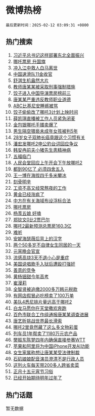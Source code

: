 # 微博热榜

`最后更新时间：2025-02-12 03:09:31 +0800`

## 热门搜索

1. [习近平总书记这样部署东北全面振兴](https://m.weibo.cn/search?containerid=100103type%3D1%26t%3D10%26q%3D%23%E4%B9%A0%E8%BF%91%E5%B9%B3%E6%80%BB%E4%B9%A6%E8%AE%B0%E8%BF%99%E6%A0%B7%E9%83%A8%E7%BD%B2%E4%B8%9C%E5%8C%97%E5%85%A8%E9%9D%A2%E6%8C%AF%E5%85%B4%23&stream_entry_id=51&isnewpage=1&extparam=seat%3D1%26stream_entry_id%3D51%26c_type%3D51%26q%3D%2523%25E4%25B9%25A0%25E8%25BF%2591%25E5%25B9%25B3%25E6%2580%25BB%25E4%25B9%25A6%25E8%25AE%25B0%25E8%25BF%2599%25E6%25A0%25B7%25E9%2583%25A8%25E7%25BD%25B2%25E4%25B8%259C%25E5%258C%2597%25E5%2585%25A8%25E9%259D%25A2%25E6%258C%25AF%25E5%2585%25B4%2523%26cate%3D10103%26dgr%3D0%26pos%3D0%26filter_type%3Drealtimehot%26display_time%3D1739300970%26pre_seqid%3D17393009703580401336099)
1. [哪吒票房 升国旗](https://m.weibo.cn/search?containerid=100103type%3D1%26t%3D10%26q%3D%E5%93%AA%E5%90%92%E7%A5%A8%E6%88%BF+%E5%8D%87%E5%9B%BD%E6%97%97&stream_entry_id=31&isnewpage=1&extparam=seat%3D1%26stream_entry_id%3D31%26pos%3D0%26realpos%3D1%26flag%3D2%26filter_type%3Drealtimehot%26c_type%3D31%26lcate%3D5001%26q%3D%25E5%2593%25AA%25E5%2590%2592%25E7%25A5%25A8%25E6%2588%25BF%2520%25E5%258D%2587%25E5%259B%25BD%25E6%2597%2597%26cate%3D5001%26band_rank%3D1%26dgr%3D0%26display_time%3D1739300970%26pre_seqid%3D17393009703580401336099)
1. [冲入江中救人白马离世](https://m.weibo.cn/search?containerid=100103type%3D1%26t%3D10%26q%3D%23%E5%86%B2%E5%85%A5%E6%B1%9F%E4%B8%AD%E6%95%91%E4%BA%BA%E7%99%BD%E9%A9%AC%E7%A6%BB%E4%B8%96%23&stream_entry_id=31&isnewpage=1&extparam=seat%3D1%26stream_entry_id%3D31%26pos%3D1%26realpos%3D2%26flag%3D0%26filter_type%3Drealtimehot%26c_type%3D31%26lcate%3D5001%26q%3D%2523%25E5%2586%25B2%25E5%2585%25A5%25E6%25B1%259F%25E4%25B8%25AD%25E6%2595%2591%25E4%25BA%25BA%25E7%2599%25BD%25E9%25A9%25AC%25E7%25A6%25BB%25E4%25B8%2596%2523%26cate%3D5001%26band_rank%3D2%26dgr%3D0%26display_time%3D1739300970%26pre_seqid%3D17393009703580401336099)
1. [中国速滑队11金收官](https://m.weibo.cn/search?containerid=100103type%3D1%26t%3D10%26q%3D%23%E4%B8%AD%E5%9B%BD%E9%80%9F%E6%BB%91%E9%98%9F11%E9%87%91%E6%94%B6%E5%AE%98%23&stream_entry_id=31&isnewpage=1&extparam=seat%3D1%26stream_entry_id%3D31%26pos%3D2%26realpos%3D3%26flag%3D0%26filter_type%3Drealtimehot%26c_type%3D31%26lcate%3D5001%26q%3D%2523%25E4%25B8%25AD%25E5%259B%25BD%25E9%2580%259F%25E6%25BB%2591%25E9%2598%259F11%25E9%2587%2591%25E6%2594%25B6%25E5%25AE%2598%2523%26cate%3D5001%26band_rank%3D3%26dgr%3D0%26display_time%3D1739300970%26pre_seqid%3D17393009703580401336099)
1. [舒淇生机盎然大片](https://m.weibo.cn/search?containerid=100103type%3D1%26t%3D10%26q%3D%23%E8%88%92%E6%B7%87%E7%94%9F%E6%9C%BA%E7%9B%8E%E7%84%B6%E5%A4%A7%E7%89%87%23&stream_entry_id=31&isnewpage=1&extparam=seat%3D1%26stream_entry_id%3D31%26pos%3D3%26c_type%3D31%26filter_type%3Drealtimehot%26topic_ad%3D1%26band_rank%3D4%26lcate%3D5001%26q%3D%2523%25E8%2588%2592%25E6%25B7%2587%25E7%2594%259F%25E6%259C%25BA%25E7%259B%258E%25E7%2584%25B6%25E5%25A4%25A7%25E7%2589%2587%2523%26cate%3D5001%26is_ad_pos%3D1%26adid%3D275753%26dgr%3D0%26display_time%3D1739300970%26pre_seqid%3D17393009703580401336099)
1. [教师唐某某被采取刑事强制措施](https://m.weibo.cn/search?containerid=100103type%3D1%26t%3D10%26q%3D%23%E6%95%99%E5%B8%88%E5%94%90%E6%9F%90%E6%9F%90%E8%A2%AB%E9%87%87%E5%8F%96%E5%88%91%E4%BA%8B%E5%BC%BA%E5%88%B6%E6%8E%AA%E6%96%BD%23&stream_entry_id=31&isnewpage=1&extparam=seat%3D1%26stream_entry_id%3D31%26pos%3D4%26realpos%3D4%26flag%3D16%26filter_type%3Drealtimehot%26c_type%3D31%26lcate%3D5001%26q%3D%2523%25E6%2595%2599%25E5%25B8%2588%25E5%2594%2590%25E6%259F%2590%25E6%259F%2590%25E8%25A2%25AB%25E9%2587%2587%25E5%258F%2596%25E5%2588%2591%25E4%25BA%258B%25E5%25BC%25BA%25E5%2588%25B6%25E6%258E%25AA%25E6%2596%25BD%2523%26cate%3D5001%26band_rank%3D4%26dgr%3D0%26display_time%3D1739300970%26pre_seqid%3D17393009703580401336099)
1. [饺子进入中国导演票房榜前三](https://m.weibo.cn/search?containerid=100103type%3D1%26t%3D10%26q%3D%23%E9%A5%BA%E5%AD%90%E8%BF%9B%E5%85%A5%E4%B8%AD%E5%9B%BD%E5%AF%BC%E6%BC%94%E7%A5%A8%E6%88%BF%E6%A6%9C%E5%89%8D%E4%B8%89%23&stream_entry_id=31&isnewpage=1&extparam=seat%3D1%26stream_entry_id%3D31%26pos%3D5%26realpos%3D5%26flag%3D0%26filter_type%3Drealtimehot%26c_type%3D31%26lcate%3D5001%26q%3D%2523%25E9%25A5%25BA%25E5%25AD%2590%25E8%25BF%259B%25E5%2585%25A5%25E4%25B8%25AD%25E5%259B%25BD%25E5%25AF%25BC%25E6%25BC%2594%25E7%25A5%25A8%25E6%2588%25BF%25E6%25A6%259C%25E5%2589%258D%25E4%25B8%2589%2523%26cate%3D5001%26band_rank%3D5%26dgr%3D0%26display_time%3D1739300970%26pre_seqid%3D17393009703580401336099)
1. [唐某某严重违反教师职业道德](https://m.weibo.cn/search?containerid=100103type%3D1%26t%3D10%26q%3D%23%E5%94%90%E6%9F%90%E6%9F%90%E4%B8%A5%E9%87%8D%E8%BF%9D%E5%8F%8D%E6%95%99%E5%B8%88%E8%81%8C%E4%B8%9A%E9%81%93%E5%BE%B7%23&stream_entry_id=31&isnewpage=1&extparam=seat%3D1%26stream_entry_id%3D31%26pos%3D6%26realpos%3D6%26flag%3D0%26filter_type%3Drealtimehot%26c_type%3D31%26lcate%3D5001%26q%3D%2523%25E5%2594%2590%25E6%259F%2590%25E6%259F%2590%25E4%25B8%25A5%25E9%2587%258D%25E8%25BF%259D%25E5%258F%258D%25E6%2595%2599%25E5%25B8%2588%25E8%2581%258C%25E4%25B8%259A%25E9%2581%2593%25E5%25BE%25B7%2523%26cate%3D5001%26band_rank%3D6%26dgr%3D0%26display_time%3D1739300970%26pre_seqid%3D17393009703580401336099)
1. [ABC比基尼安睡裤被骂](https://m.weibo.cn/search?containerid=100103type%3D1%26t%3D10%26q%3D%23ABC%E6%AF%94%E5%9F%BA%E5%B0%BC%E5%AE%89%E7%9D%A1%E8%A3%A4%E8%A2%AB%E9%AA%82%23&stream_entry_id=31&isnewpage=1&extparam=seat%3D1%26stream_entry_id%3D31%26pos%3D7%26realpos%3D7%26flag%3D0%26filter_type%3Drealtimehot%26c_type%3D31%26lcate%3D5001%26q%3D%2523ABC%25E6%25AF%2594%25E5%259F%25BA%25E5%25B0%25BC%25E5%25AE%2589%25E7%259D%25A1%25E8%25A3%25A4%25E8%25A2%25AB%25E9%25AA%2582%2523%26cate%3D5001%26band_rank%3D7%26dgr%3D0%26display_time%3D1739300970%26pre_seqid%3D17393009703580401336099)
1. [饺子偷偷改了哪吒3计划上映时间](https://m.weibo.cn/search?containerid=100103type%3D1%26t%3D10%26q%3D%23%E9%A5%BA%E5%AD%90%E5%81%B7%E5%81%B7%E6%94%B9%E4%BA%86%E5%93%AA%E5%90%923%E8%AE%A1%E5%88%92%E4%B8%8A%E6%98%A0%E6%97%B6%E9%97%B4%23&stream_entry_id=31&isnewpage=1&extparam=seat%3D1%26stream_entry_id%3D31%26pos%3D8%26realpos%3D8%26flag%3D0%26filter_type%3Drealtimehot%26c_type%3D31%26lcate%3D5001%26q%3D%2523%25E9%25A5%25BA%25E5%25AD%2590%25E5%2581%25B7%25E5%2581%25B7%25E6%2594%25B9%25E4%25BA%2586%25E5%2593%25AA%25E5%2590%25923%25E8%25AE%25A1%25E5%2588%2592%25E4%25B8%258A%25E6%2598%25A0%25E6%2597%25B6%25E9%2597%25B4%2523%26cate%3D5001%26band_rank%3D8%26dgr%3D0%26display_time%3D1739300970%26pre_seqid%3D17393009703580401336099)
1. [薛凯琪直播被工作人员紧急闭麦](https://m.weibo.cn/search?containerid=100103type%3D1%26t%3D10%26q%3D%23%E8%96%9B%E5%87%AF%E7%90%AA%E7%9B%B4%E6%92%AD%E8%A2%AB%E5%B7%A5%E4%BD%9C%E4%BA%BA%E5%91%98%E7%B4%A7%E6%80%A5%E9%97%AD%E9%BA%A6%23&stream_entry_id=31&isnewpage=1&extparam=seat%3D1%26stream_entry_id%3D31%26pos%3D9%26realpos%3D9%26flag%3D2%26filter_type%3Drealtimehot%26c_type%3D31%26lcate%3D5001%26q%3D%2523%25E8%2596%259B%25E5%2587%25AF%25E7%2590%25AA%25E7%259B%25B4%25E6%2592%25AD%25E8%25A2%25AB%25E5%25B7%25A5%25E4%25BD%259C%25E4%25BA%25BA%25E5%2591%2598%25E7%25B4%25A7%25E6%2580%25A5%25E9%2597%25AD%25E9%25BA%25A6%2523%26cate%3D5001%26band_rank%3D9%26dgr%3D0%26display_time%3D1739300970%26pre_seqid%3D17393009703580401336099)
1. [金包银哪吒手镯卖爆了](https://m.weibo.cn/search?containerid=100103type%3D1%26t%3D10%26q%3D%23%E9%87%91%E5%8C%85%E9%93%B6%E5%93%AA%E5%90%92%E6%89%8B%E9%95%AF%E5%8D%96%E7%88%86%E4%BA%86%23&stream_entry_id=31&isnewpage=1&extparam=seat%3D1%26stream_entry_id%3D31%26pos%3D10%26realpos%3D10%26flag%3D0%26filter_type%3Drealtimehot%26c_type%3D31%26lcate%3D5001%26q%3D%2523%25E9%2587%2591%25E5%258C%2585%25E9%2593%25B6%25E5%2593%25AA%25E5%2590%2592%25E6%2589%258B%25E9%2595%25AF%25E5%258D%2596%25E7%2588%2586%25E4%25BA%2586%2523%26cate%3D5001%26band_rank%3D10%26dgr%3D0%26display_time%3D1739300970%26pre_seqid%3D17393009703580401336099)
1. [男生隔空猥亵未成年女孩被判5年](https://m.weibo.cn/search?containerid=100103type%3D1%26t%3D10%26q%3D%23%E7%94%B7%E7%94%9F%E9%9A%94%E7%A9%BA%E7%8C%A5%E4%BA%B5%E6%9C%AA%E6%88%90%E5%B9%B4%E5%A5%B3%E5%AD%A9%E8%A2%AB%E5%88%A45%E5%B9%B4%23&stream_entry_id=31&isnewpage=1&extparam=seat%3D1%26stream_entry_id%3D31%26pos%3D11%26realpos%3D11%26flag%3D2%26filter_type%3Drealtimehot%26c_type%3D31%26lcate%3D5001%26q%3D%2523%25E7%2594%25B7%25E7%2594%259F%25E9%259A%2594%25E7%25A9%25BA%25E7%258C%25A5%25E4%25BA%25B5%25E6%259C%25AA%25E6%2588%2590%25E5%25B9%25B4%25E5%25A5%25B3%25E5%25AD%25A9%25E8%25A2%25AB%25E5%2588%25A45%25E5%25B9%25B4%2523%26cate%3D5001%26band_rank%3D11%26dgr%3D0%26display_time%3D1739300970%26pre_seqid%3D17393009703580401336099)
1. [28岁女子双肺长癌竟跟这个习惯有关](https://m.weibo.cn/search?containerid=100103type%3D1%26t%3D10%26q%3D%2328%E5%B2%81%E5%A5%B3%E5%AD%90%E5%8F%8C%E8%82%BA%E9%95%BF%E7%99%8C%E7%AB%9F%E8%B7%9F%E8%BF%99%E4%B8%AA%E4%B9%A0%E6%83%AF%E6%9C%89%E5%85%B3%23&stream_entry_id=31&isnewpage=1&extparam=seat%3D1%26stream_entry_id%3D31%26pos%3D12%26realpos%3D12%26flag%3D2%26filter_type%3Drealtimehot%26c_type%3D31%26lcate%3D5001%26q%3D%252328%25E5%25B2%2581%25E5%25A5%25B3%25E5%25AD%2590%25E5%258F%258C%25E8%2582%25BA%25E9%2595%25BF%25E7%2599%258C%25E7%25AB%259F%25E8%25B7%259F%25E8%25BF%2599%25E4%25B8%25AA%25E4%25B9%25A0%25E6%2583%25AF%25E6%259C%2589%25E5%2585%25B3%2523%26cate%3D5001%26band_rank%3D12%26dgr%3D0%26display_time%3D1739300970%26pre_seqid%3D17393009703580401336099)
1. [潘宏发哪吒2申公豹台词回应争议](https://m.weibo.cn/search?containerid=100103type%3D1%26t%3D10%26q%3D%23%E6%BD%98%E5%AE%8F%E5%8F%91%E5%93%AA%E5%90%922%E7%94%B3%E5%85%AC%E8%B1%B9%E5%8F%B0%E8%AF%8D%E5%9B%9E%E5%BA%94%E4%BA%89%E8%AE%AE%23&stream_entry_id=31&isnewpage=1&extparam=seat%3D1%26stream_entry_id%3D31%26pos%3D13%26realpos%3D13%26flag%3D2%26filter_type%3Drealtimehot%26c_type%3D31%26lcate%3D5001%26q%3D%2523%25E6%25BD%2598%25E5%25AE%258F%25E5%258F%2591%25E5%2593%25AA%25E5%2590%25922%25E7%2594%25B3%25E5%2585%25AC%25E8%25B1%25B9%25E5%258F%25B0%25E8%25AF%258D%25E5%259B%259E%25E5%25BA%2594%25E4%25BA%2589%25E8%25AE%25AE%2523%26cate%3D5001%26band_rank%3D13%26dgr%3D0%26display_time%3D1739300970%26pre_seqid%3D17393009703580401336099)
1. [韩安冉前夫小猪先生患精神病](https://m.weibo.cn/search?containerid=100103type%3D1%26t%3D10%26q%3D%23%E9%9F%A9%E5%AE%89%E5%86%89%E5%89%8D%E5%A4%AB%E5%B0%8F%E7%8C%AA%E5%85%88%E7%94%9F%E6%82%A3%E7%B2%BE%E7%A5%9E%E7%97%85%23&stream_entry_id=31&isnewpage=1&extparam=seat%3D1%26stream_entry_id%3D31%26pos%3D14%26realpos%3D14%26flag%3D2%26filter_type%3Drealtimehot%26c_type%3D31%26lcate%3D5001%26q%3D%2523%25E9%259F%25A9%25E5%25AE%2589%25E5%2586%2589%25E5%2589%258D%25E5%25A4%25AB%25E5%25B0%258F%25E7%258C%25AA%25E5%2585%2588%25E7%2594%259F%25E6%2582%25A3%25E7%25B2%25BE%25E7%25A5%259E%25E7%2597%2585%2523%26cate%3D5001%26band_rank%3D14%26dgr%3D0%26display_time%3D1739300970%26pre_seqid%3D17393009703580401336099)
1. [五福临门](https://m.weibo.cn/search?containerid=100103type%3D1%26t%3D10%26q%3D%E4%BA%94%E7%A6%8F%E4%B8%B4%E9%97%A8&stream_entry_id=31&isnewpage=1&extparam=seat%3D1%26stream_entry_id%3D31%26pos%3D15%26realpos%3D15%26flag%3D0%26filter_type%3Drealtimehot%26c_type%3D31%26lcate%3D5001%26q%3D%25E4%25BA%2594%25E7%25A6%258F%25E4%25B8%25B4%25E9%2597%25A8%26cate%3D5001%26band_rank%3D15%26dgr%3D0%26display_time%3D1739300970%26pre_seqid%3D17393009703580401336099)
1. [人民会堂回应上午开会下午放哪吒2](https://m.weibo.cn/search?containerid=100103type%3D1%26t%3D10%26q%3D%23%E4%BA%BA%E6%B0%91%E4%BC%9A%E5%A0%82%E5%9B%9E%E5%BA%94%E4%B8%8A%E5%8D%88%E5%BC%80%E4%BC%9A%E4%B8%8B%E5%8D%88%E6%94%BE%E5%93%AA%E5%90%922%23&stream_entry_id=31&isnewpage=1&extparam=seat%3D1%26stream_entry_id%3D31%26pos%3D16%26realpos%3D16%26flag%3D0%26filter_type%3Drealtimehot%26c_type%3D31%26lcate%3D5001%26q%3D%2523%25E4%25BA%25BA%25E6%25B0%2591%25E4%25BC%259A%25E5%25A0%2582%25E5%259B%259E%25E5%25BA%2594%25E4%25B8%258A%25E5%258D%2588%25E5%25BC%2580%25E4%25BC%259A%25E4%25B8%258B%25E5%258D%2588%25E6%2594%25BE%25E5%2593%25AA%25E5%2590%25922%2523%26cate%3D5001%26band_rank%3D16%26dgr%3D0%26display_time%3D1739300970%26pre_seqid%3D17393009703580401336099)
1. [都到90亿了 必须四舍五入](https://m.weibo.cn/search?containerid=100103type%3D1%26t%3D10%26q%3D%E9%83%BD%E5%88%B090%E4%BA%BF%E4%BA%86+%E5%BF%85%E9%A1%BB%E5%9B%9B%E8%88%8D%E4%BA%94%E5%85%A5&stream_entry_id=31&isnewpage=1&extparam=seat%3D1%26stream_entry_id%3D31%26pos%3D17%26realpos%3D17%26flag%3D0%26filter_type%3Drealtimehot%26c_type%3D31%26lcate%3D5001%26q%3D%25E9%2583%25BD%25E5%2588%25B090%25E4%25BA%25BF%25E4%25BA%2586%2520%25E5%25BF%2585%25E9%25A1%25BB%25E5%259B%259B%25E8%2588%258D%25E4%25BA%2594%25E5%2585%25A5%26cate%3D5001%26band_rank%3D17%26dgr%3D0%26display_time%3D1739300970%26pre_seqid%3D17393009703580401336099)
1. [王一博在海拔四千多米攀冰](https://m.weibo.cn/search?containerid=100103type%3D1%26t%3D10%26q%3D%23%E7%8E%8B%E4%B8%80%E5%8D%9A%E5%9C%A8%E6%B5%B7%E6%8B%94%E5%9B%9B%E5%8D%83%E5%A4%9A%E7%B1%B3%E6%94%80%E5%86%B0%23&stream_entry_id=31&isnewpage=1&extparam=seat%3D1%26stream_entry_id%3D31%26pos%3D18%26realpos%3D18%26flag%3D0%26filter_type%3Drealtimehot%26c_type%3D31%26lcate%3D5001%26q%3D%2523%25E7%258E%258B%25E4%25B8%2580%25E5%258D%259A%25E5%259C%25A8%25E6%25B5%25B7%25E6%258B%2594%25E5%259B%259B%25E5%258D%2583%25E5%25A4%259A%25E7%25B1%25B3%25E6%2594%2580%25E5%2586%25B0%2523%26cate%3D5001%26band_rank%3D18%26dgr%3D0%26display_time%3D1739300970%26pre_seqid%3D17393009703580401336099)
1. [刻骨明辛](https://m.weibo.cn/search?containerid=100103type%3D1%26t%3D10%26q%3D%E5%88%BB%E9%AA%A8%E6%98%8E%E8%BE%9B&stream_entry_id=31&isnewpage=1&extparam=seat%3D1%26stream_entry_id%3D31%26pos%3D19%26realpos%3D19%26flag%3D0%26filter_type%3Drealtimehot%26c_type%3D31%26lcate%3D5001%26q%3D%25E5%2588%25BB%25E9%25AA%25A8%25E6%2598%258E%25E8%25BE%259B%26cate%3D5001%26band_rank%3D19%26dgr%3D0%26display_time%3D1739300970%26pre_seqid%3D17393009703580401336099)
1. [工资不高又经常熬夜的工作](https://m.weibo.cn/search?containerid=100103type%3D1%26t%3D10%26q%3D%23%E5%B7%A5%E8%B5%84%E4%B8%8D%E9%AB%98%E5%8F%88%E7%BB%8F%E5%B8%B8%E7%86%AC%E5%A4%9C%E7%9A%84%E5%B7%A5%E4%BD%9C%23&stream_entry_id=31&isnewpage=1&extparam=seat%3D1%26stream_entry_id%3D31%26pos%3D20%26realpos%3D20%26flag%3D0%26filter_type%3Drealtimehot%26c_type%3D31%26lcate%3D5001%26q%3D%2523%25E5%25B7%25A5%25E8%25B5%2584%25E4%25B8%258D%25E9%25AB%2598%25E5%258F%2588%25E7%25BB%258F%25E5%25B8%25B8%25E7%2586%25AC%25E5%25A4%259C%25E7%259A%2584%25E5%25B7%25A5%25E4%25BD%259C%2523%26cate%3D5001%26band_rank%3D20%26dgr%3D0%26display_time%3D1739300970%26pre_seqid%3D17393009703580401336099)
1. [黄金已经涨疯了](https://m.weibo.cn/search?containerid=100103type%3D1%26t%3D10%26q%3D%23%E9%BB%84%E9%87%91%E5%B7%B2%E7%BB%8F%E6%B6%A8%E7%96%AF%E4%BA%86%23&stream_entry_id=31&isnewpage=1&extparam=seat%3D1%26stream_entry_id%3D31%26pos%3D21%26realpos%3D21%26flag%3D0%26filter_type%3Drealtimehot%26c_type%3D31%26lcate%3D5001%26q%3D%2523%25E9%25BB%2584%25E9%2587%2591%25E5%25B7%25B2%25E7%25BB%258F%25E6%25B6%25A8%25E7%2596%25AF%25E4%25BA%2586%2523%26cate%3D5001%26band_rank%3D21%26dgr%3D0%26display_time%3D1739300970%26pre_seqid%3D17393009703580401336099)
1. [中方在有关海域布设浮标合法](https://m.weibo.cn/search?containerid=100103type%3D1%26t%3D10%26q%3D%23%E4%B8%AD%E6%96%B9%E5%9C%A8%E6%9C%89%E5%85%B3%E6%B5%B7%E5%9F%9F%E5%B8%83%E8%AE%BE%E6%B5%AE%E6%A0%87%E5%90%88%E6%B3%95%23&stream_entry_id=31&isnewpage=1&extparam=seat%3D1%26stream_entry_id%3D31%26pos%3D22%26realpos%3D22%26flag%3D1%26filter_type%3Drealtimehot%26c_type%3D31%26lcate%3D5001%26q%3D%2523%25E4%25B8%25AD%25E6%2596%25B9%25E5%259C%25A8%25E6%259C%2589%25E5%2585%25B3%25E6%25B5%25B7%25E5%259F%259F%25E5%25B8%2583%25E8%25AE%25BE%25E6%25B5%25AE%25E6%25A0%2587%25E5%2590%2588%25E6%25B3%2595%2523%26cate%3D5001%26band_rank%3D22%26dgr%3D0%26display_time%3D1739300970%26pre_seqid%3D17393009703580401336099)
1. [哪吒票房](https://m.weibo.cn/search?containerid=100103type%3D1%26t%3D10%26q%3D%E5%93%AA%E5%90%92%E7%A5%A8%E6%88%BF&stream_entry_id=31&isnewpage=1&extparam=seat%3D1%26stream_entry_id%3D31%26pos%3D23%26realpos%3D23%26flag%3D0%26filter_type%3Drealtimehot%26c_type%3D31%26lcate%3D5001%26q%3D%25E5%2593%25AA%25E5%2590%2592%25E7%25A5%25A8%25E6%2588%25BF%26cate%3D5001%26band_rank%3D23%26dgr%3D0%26display_time%3D1739300970%26pre_seqid%3D17393009703580401336099)
1. [杨羡五娘 好嗑](https://m.weibo.cn/search?containerid=100103type%3D1%26t%3D10%26q%3D%E6%9D%A8%E7%BE%A1%E4%BA%94%E5%A8%98+%E5%A5%BD%E5%97%91&stream_entry_id=31&isnewpage=1&extparam=seat%3D1%26stream_entry_id%3D31%26pos%3D24%26realpos%3D24%26flag%3D1%26filter_type%3Drealtimehot%26c_type%3D31%26lcate%3D5001%26q%3D%25E6%259D%25A8%25E7%25BE%25A1%25E4%25BA%2594%25E5%25A8%2598%2520%25E5%25A5%25BD%25E5%2597%2591%26cate%3D5001%26band_rank%3D24%26dgr%3D0%26display_time%3D1739300970%26pre_seqid%3D17393009703580401336099)
1. [郑钦文0比2贾巴尔](https://m.weibo.cn/search?containerid=100103type%3D1%26t%3D10%26q%3D%23%E9%83%91%E9%92%A6%E6%96%870%E6%AF%942%E8%B4%BE%E5%B7%B4%E5%B0%94%23&stream_entry_id=31&isnewpage=1&extparam=seat%3D1%26stream_entry_id%3D31%26pos%3D25%26realpos%3D25%26flag%3D0%26filter_type%3Drealtimehot%26c_type%3D31%26lcate%3D5001%26q%3D%2523%25E9%2583%2591%25E9%2592%25A6%25E6%2596%25870%25E6%25AF%25942%25E8%25B4%25BE%25E5%25B7%25B4%25E5%25B0%2594%2523%26cate%3D5001%26band_rank%3D25%26dgr%3D0%26display_time%3D1739300970%26pre_seqid%3D17393009703580401336099)
1. [哪吒2最新预测总票房160.3亿](https://m.weibo.cn/search?containerid=100103type%3D1%26t%3D10%26q%3D%23%E5%93%AA%E5%90%922%E6%9C%80%E6%96%B0%E9%A2%84%E6%B5%8B%E6%80%BB%E7%A5%A8%E6%88%BF160.3%E4%BA%BF%23&stream_entry_id=31&isnewpage=1&extparam=seat%3D1%26stream_entry_id%3D31%26pos%3D26%26realpos%3D26%26flag%3D0%26filter_type%3Drealtimehot%26c_type%3D31%26lcate%3D5001%26q%3D%2523%25E5%2593%25AA%25E5%2590%25922%25E6%259C%2580%25E6%2596%25B0%25E9%25A2%2584%25E6%25B5%258B%25E6%2580%25BB%25E7%25A5%25A8%25E6%2588%25BF160.3%25E4%25BA%25BF%2523%26cate%3D5001%26band_rank%3D26%26dgr%3D0%26display_time%3D1739300970%26pre_seqid%3D17393009703580401336099)
1. [难听](https://m.weibo.cn/search?containerid=100103type%3D1%26t%3D10%26q%3D%E9%9A%BE%E5%90%AC&stream_entry_id=31&isnewpage=1&extparam=seat%3D1%26stream_entry_id%3D31%26pos%3D27%26realpos%3D27%26flag%3D0%26filter_type%3Drealtimehot%26c_type%3D31%26lcate%3D5001%26q%3D%25E9%259A%25BE%25E5%2590%25AC%26cate%3D5001%26band_rank%3D27%26dgr%3D0%26display_time%3D1739300970%26pre_seqid%3D17393009703580401336099)
1. [安妮海瑟薇后背上的汉字](https://m.weibo.cn/search?containerid=100103type%3D1%26t%3D10%26q%3D%23%E5%AE%89%E5%A6%AE%E6%B5%B7%E7%91%9F%E8%96%87%E5%90%8E%E8%83%8C%E4%B8%8A%E7%9A%84%E6%B1%89%E5%AD%97%23&stream_entry_id=31&isnewpage=1&extparam=seat%3D1%26stream_entry_id%3D31%26pos%3D28%26realpos%3D28%26flag%3D0%26filter_type%3Drealtimehot%26c_type%3D31%26lcate%3D5001%26q%3D%2523%25E5%25AE%2589%25E5%25A6%25AE%25E6%25B5%25B7%25E7%2591%259F%25E8%2596%2587%25E5%2590%258E%25E8%2583%258C%25E4%25B8%258A%25E7%259A%2584%25E6%25B1%2589%25E5%25AD%2597%2523%26cate%3D5001%26band_rank%3D28%26dgr%3D0%26display_time%3D1739300970%26pre_seqid%3D17393009703580401336099)
1. [两个50多岁不自律女生同居的一天](https://m.weibo.cn/search?containerid=100103type%3D1%26t%3D10%26q%3D%E4%B8%A4%E4%B8%AA50%E5%A4%9A%E5%B2%81%E4%B8%8D%E8%87%AA%E5%BE%8B%E5%A5%B3%E7%94%9F%E5%90%8C%E5%B1%85%E7%9A%84%E4%B8%80%E5%A4%A9&stream_entry_id=31&isnewpage=1&extparam=seat%3D1%26stream_entry_id%3D31%26pos%3D29%26realpos%3D29%26flag%3D0%26filter_type%3Drealtimehot%26c_type%3D31%26lcate%3D5001%26q%3D%25E4%25B8%25A4%25E4%25B8%25AA50%25E5%25A4%259A%25E5%25B2%2581%25E4%25B8%258D%25E8%2587%25AA%25E5%25BE%258B%25E5%25A5%25B3%25E7%2594%259F%25E5%2590%258C%25E5%25B1%2585%25E7%259A%2584%25E4%25B8%2580%25E5%25A4%25A9%26cate%3D5001%26band_rank%3D29%26dgr%3D0%26display_time%3D1739300970%26pre_seqid%3D17393009703580401336099)
1. [元宵晚会官宣](https://m.weibo.cn/search?containerid=100103type%3D1%26t%3D10%26q%3D%23%E5%85%83%E5%AE%B5%E6%99%9A%E4%BC%9A%E5%AE%98%E5%AE%A3%23&stream_entry_id=31&isnewpage=1&extparam=seat%3D1%26stream_entry_id%3D31%26pos%3D30%26realpos%3D30%26flag%3D0%26filter_type%3Drealtimehot%26c_type%3D31%26lcate%3D5001%26q%3D%2523%25E5%2585%2583%25E5%25AE%25B5%25E6%2599%259A%25E4%25BC%259A%25E5%25AE%2598%25E5%25AE%25A3%2523%26cate%3D5001%26band_rank%3D30%26dgr%3D0%26display_time%3D1739300970%26pre_seqid%3D17393009703580401336099)
1. [流感高烧3天不退小心是重症](https://m.weibo.cn/search?containerid=100103type%3D1%26t%3D10%26q%3D%23%E6%B5%81%E6%84%9F%E9%AB%98%E7%83%A73%E5%A4%A9%E4%B8%8D%E9%80%80%E5%B0%8F%E5%BF%83%E6%98%AF%E9%87%8D%E7%97%87%23&stream_entry_id=31&isnewpage=1&extparam=seat%3D1%26stream_entry_id%3D31%26pos%3D31%26realpos%3D31%26flag%3D0%26filter_type%3Drealtimehot%26c_type%3D31%26lcate%3D5001%26q%3D%2523%25E6%25B5%2581%25E6%2584%259F%25E9%25AB%2598%25E7%2583%25A73%25E5%25A4%25A9%25E4%25B8%258D%25E9%2580%2580%25E5%25B0%258F%25E5%25BF%2583%25E6%2598%25AF%25E9%2587%258D%25E7%2597%2587%2523%26cate%3D5001%26band_rank%3D31%26dgr%3D0%26display_time%3D1739300970%26pre_seqid%3D17393009703580401336099)
1. [美国说唱歌手入狱后遭殴打强奸](https://m.weibo.cn/search?containerid=100103type%3D1%26t%3D10%26q%3D%23%E7%BE%8E%E5%9B%BD%E8%AF%B4%E5%94%B1%E6%AD%8C%E6%89%8B%E5%85%A5%E7%8B%B1%E5%90%8E%E9%81%AD%E6%AE%B4%E6%89%93%E5%BC%BA%E5%A5%B8%23&stream_entry_id=31&isnewpage=1&extparam=seat%3D1%26stream_entry_id%3D31%26pos%3D32%26realpos%3D32%26flag%3D0%26filter_type%3Drealtimehot%26c_type%3D31%26lcate%3D5001%26q%3D%2523%25E7%25BE%258E%25E5%259B%25BD%25E8%25AF%25B4%25E5%2594%25B1%25E6%25AD%258C%25E6%2589%258B%25E5%2585%25A5%25E7%258B%25B1%25E5%2590%258E%25E9%2581%25AD%25E6%25AE%25B4%25E6%2589%2593%25E5%25BC%25BA%25E5%25A5%25B8%2523%26cate%3D5001%26band_rank%3D32%26dgr%3D0%26display_time%3D1739300970%26pre_seqid%3D17393009703580401336099)
1. [善意的竞争](https://m.weibo.cn/search?containerid=100103type%3D1%26t%3D10%26q%3D%E5%96%84%E6%84%8F%E7%9A%84%E7%AB%9E%E4%BA%89&stream_entry_id=31&isnewpage=1&extparam=seat%3D1%26stream_entry_id%3D31%26pos%3D33%26realpos%3D33%26flag%3D0%26filter_type%3Drealtimehot%26c_type%3D31%26lcate%3D5001%26q%3D%25E5%2596%2584%25E6%2584%258F%25E7%259A%2584%25E7%25AB%259E%25E4%25BA%2589%26cate%3D5001%26band_rank%3D33%26dgr%3D0%26display_time%3D1739300970%26pre_seqid%3D17393009703580401336099)
1. [黄杨钿甜今年高考](https://m.weibo.cn/search?containerid=100103type%3D1%26t%3D10%26q%3D%E9%BB%84%E6%9D%A8%E9%92%BF%E7%94%9C%E4%BB%8A%E5%B9%B4%E9%AB%98%E8%80%83&stream_entry_id=31&isnewpage=1&extparam=seat%3D1%26stream_entry_id%3D31%26pos%3D34%26realpos%3D34%26flag%3D0%26filter_type%3Drealtimehot%26c_type%3D31%26lcate%3D5001%26q%3D%25E9%25BB%2584%25E6%259D%25A8%25E9%2592%25BF%25E7%2594%259C%25E4%25BB%258A%25E5%25B9%25B4%25E9%25AB%2598%25E8%2580%2583%26cate%3D5001%26band_rank%3D34%26dgr%3D0%26display_time%3D1739300970%26pre_seqid%3D17393009703580401336099)
1. [崔漫莉](https://m.weibo.cn/search?containerid=100103type%3D1%26t%3D10%26q%3D%E5%B4%94%E6%BC%AB%E8%8E%89&stream_entry_id=31&isnewpage=1&extparam=seat%3D1%26stream_entry_id%3D31%26pos%3D35%26realpos%3D35%26flag%3D0%26filter_type%3Drealtimehot%26c_type%3D31%26lcate%3D5001%26q%3D%25E5%25B4%2594%25E6%25BC%25AB%25E8%258E%2589%26cate%3D5001%26band_rank%3D35%26dgr%3D0%26display_time%3D1739300970%26pre_seqid%3D17393009703580401336099)
1. [全智贤被追缴2000多万韩元税款](https://m.weibo.cn/search?containerid=100103type%3D1%26t%3D10%26q%3D%23%E5%85%A8%E6%99%BA%E8%B4%A4%E8%A2%AB%E8%BF%BD%E7%BC%B42000%E5%A4%9A%E4%B8%87%E9%9F%A9%E5%85%83%E7%A8%8E%E6%AC%BE%23&stream_entry_id=31&isnewpage=1&extparam=seat%3D1%26stream_entry_id%3D31%26pos%3D36%26realpos%3D36%26flag%3D0%26filter_type%3Drealtimehot%26c_type%3D31%26lcate%3D5001%26q%3D%2523%25E5%2585%25A8%25E6%2599%25BA%25E8%25B4%25A4%25E8%25A2%25AB%25E8%25BF%25BD%25E7%25BC%25B42000%25E5%25A4%259A%25E4%25B8%2587%25E9%259F%25A9%25E5%2585%2583%25E7%25A8%258E%25E6%25AC%25BE%2523%26cate%3D5001%26band_rank%3D36%26dgr%3D0%26display_time%3D1739300970%26pre_seqid%3D17393009703580401336099)
1. [有网店假冒必吃榜卖了100万单](https://m.weibo.cn/search?containerid=100103type%3D1%26t%3D10%26q%3D%23%E6%9C%89%E7%BD%91%E5%BA%97%E5%81%87%E5%86%92%E5%BF%85%E5%90%83%E6%A6%9C%E5%8D%96%E4%BA%86100%E4%B8%87%E5%8D%95%23&stream_entry_id=31&isnewpage=1&extparam=seat%3D1%26stream_entry_id%3D31%26pos%3D37%26realpos%3D37%26flag%3D0%26filter_type%3Drealtimehot%26c_type%3D31%26lcate%3D5001%26q%3D%2523%25E6%259C%2589%25E7%25BD%2591%25E5%25BA%2597%25E5%2581%2587%25E5%2586%2592%25E5%25BF%2585%25E5%2590%2583%25E6%25A6%259C%25E5%258D%2596%25E4%25BA%2586100%25E4%25B8%2587%25E5%258D%2595%2523%26cate%3D5001%26band_rank%3D37%26dgr%3D0%26display_time%3D1739300970%26pre_seqid%3D17393009703580401336099)
1. [美队4悉尼排片量远高于哪吒2](https://m.weibo.cn/search?containerid=100103type%3D1%26t%3D10%26q%3D%23%E7%BE%8E%E9%98%9F4%E6%82%89%E5%B0%BC%E6%8E%92%E7%89%87%E9%87%8F%E8%BF%9C%E9%AB%98%E4%BA%8E%E5%93%AA%E5%90%922%23&stream_entry_id=31&isnewpage=1&extparam=seat%3D1%26stream_entry_id%3D31%26pos%3D38%26realpos%3D38%26flag%3D0%26filter_type%3Drealtimehot%26c_type%3D31%26lcate%3D5001%26q%3D%2523%25E7%25BE%258E%25E9%2598%259F4%25E6%2582%2589%25E5%25B0%25BC%25E6%258E%2592%25E7%2589%2587%25E9%2587%258F%25E8%25BF%259C%25E9%25AB%2598%25E4%25BA%258E%25E5%2593%25AA%25E5%2590%25922%2523%26cate%3D5001%26band_rank%3D38%26dgr%3D0%26display_time%3D1739300970%26pre_seqid%3D17393009703580401336099)
1. [白龙马愿你在天堂撒欢奔跑](https://m.weibo.cn/search?containerid=100103type%3D1%26t%3D10%26q%3D%23%E7%99%BD%E9%BE%99%E9%A9%AC%E6%84%BF%E4%BD%A0%E5%9C%A8%E5%A4%A9%E5%A0%82%E6%92%92%E6%AC%A2%E5%A5%94%E8%B7%91%23&stream_entry_id=31&isnewpage=1&extparam=seat%3D1%26stream_entry_id%3D31%26pos%3D39%26realpos%3D39%26flag%3D1%26filter_type%3Drealtimehot%26c_type%3D31%26lcate%3D5001%26q%3D%2523%25E7%2599%25BD%25E9%25BE%2599%25E9%25A9%25AC%25E6%2584%25BF%25E4%25BD%25A0%25E5%259C%25A8%25E5%25A4%25A9%25E5%25A0%2582%25E6%2592%2592%25E6%25AC%25A2%25E5%25A5%2594%25E8%25B7%2591%2523%26cate%3D5001%26band_rank%3D39%26dgr%3D0%26display_time%3D1739300970%26pre_seqid%3D17393009703580401336099)
1. [百色市联合工作组通报唐某某调查进展](https://m.weibo.cn/search?containerid=100103type%3D1%26t%3D10%26q%3D%23%E7%99%BE%E8%89%B2%E5%B8%82%E8%81%94%E5%90%88%E5%B7%A5%E4%BD%9C%E7%BB%84%E9%80%9A%E6%8A%A5%E5%94%90%E6%9F%90%E6%9F%90%E8%B0%83%E6%9F%A5%E8%BF%9B%E5%B1%95%23&stream_entry_id=31&isnewpage=1&extparam=seat%3D1%26stream_entry_id%3D31%26pos%3D40%26realpos%3D40%26flag%3D0%26filter_type%3Drealtimehot%26c_type%3D31%26lcate%3D5001%26q%3D%2523%25E7%2599%25BE%25E8%2589%25B2%25E5%25B8%2582%25E8%2581%2594%25E5%2590%2588%25E5%25B7%25A5%25E4%25BD%259C%25E7%25BB%2584%25E9%2580%259A%25E6%258A%25A5%25E5%2594%2590%25E6%259F%2590%25E6%259F%2590%25E8%25B0%2583%25E6%259F%25A5%25E8%25BF%259B%25E5%25B1%2595%2523%26cate%3D5001%26band_rank%3D40%26dgr%3D0%26display_time%3D1739300970%26pre_seqid%3D17393009703580401336099)
1. [唐艺昕挑战世界最长滑索](https://m.weibo.cn/search?containerid=100103type%3D1%26t%3D10%26q%3D%23%E5%94%90%E8%89%BA%E6%98%95%E6%8C%91%E6%88%98%E4%B8%96%E7%95%8C%E6%9C%80%E9%95%BF%E6%BB%91%E7%B4%A2%23&stream_entry_id=31&isnewpage=1&extparam=seat%3D1%26stream_entry_id%3D31%26pos%3D41%26realpos%3D41%26flag%3D1%26filter_type%3Drealtimehot%26c_type%3D31%26lcate%3D5001%26q%3D%2523%25E5%2594%2590%25E8%2589%25BA%25E6%2598%2595%25E6%258C%2591%25E6%2588%2598%25E4%25B8%2596%25E7%2595%258C%25E6%259C%2580%25E9%2595%25BF%25E6%25BB%2591%25E7%25B4%25A2%2523%26cate%3D5001%26band_rank%3D41%26dgr%3D0%26display_time%3D1739300970%26pre_seqid%3D17393009703580401336099)
1. [哪吒2里竟然藏了这么多文物彩蛋](https://m.weibo.cn/search?containerid=100103type%3D1%26t%3D10%26q%3D%23%E5%93%AA%E5%90%922%E9%87%8C%E7%AB%9F%E7%84%B6%E8%97%8F%E4%BA%86%E8%BF%99%E4%B9%88%E5%A4%9A%E6%96%87%E7%89%A9%E5%BD%A9%E8%9B%8B%23&stream_entry_id=31&isnewpage=1&extparam=seat%3D1%26stream_entry_id%3D31%26pos%3D42%26realpos%3D42%26flag%3D0%26filter_type%3Drealtimehot%26c_type%3D31%26lcate%3D5001%26q%3D%2523%25E5%2593%25AA%25E5%2590%25922%25E9%2587%258C%25E7%25AB%259F%25E7%2584%25B6%25E8%2597%258F%25E4%25BA%2586%25E8%25BF%2599%25E4%25B9%2588%25E5%25A4%259A%25E6%2596%2587%25E7%2589%25A9%25E5%25BD%25A9%25E8%259B%258B%2523%26cate%3D5001%26band_rank%3D42%26dgr%3D0%26display_time%3D1739300970%26pre_seqid%3D17393009703580401336099)
1. [列车员1年帮卖了1180万元农产品](https://m.weibo.cn/search?containerid=100103type%3D1%26t%3D10%26q%3D%23%E5%88%97%E8%BD%A6%E5%91%981%E5%B9%B4%E5%B8%AE%E5%8D%96%E4%BA%861180%E4%B8%87%E5%85%83%E5%86%9C%E4%BA%A7%E5%93%81%23&stream_entry_id=31&isnewpage=1&extparam=seat%3D1%26stream_entry_id%3D31%26pos%3D43%26realpos%3D43%26flag%3D0%26filter_type%3Drealtimehot%26c_type%3D31%26lcate%3D5001%26q%3D%2523%25E5%2588%2597%25E8%25BD%25A6%25E5%2591%25981%25E5%25B9%25B4%25E5%25B8%25AE%25E5%258D%2596%25E4%25BA%25861180%25E4%25B8%2587%25E5%2585%2583%25E5%2586%259C%25E4%25BA%25A7%25E5%2593%2581%2523%26cate%3D5001%26band_rank%3D43%26dgr%3D0%26display_time%3D1739300970%26pre_seqid%3D17393009703580401336099)
1. [樊振东陈梦四年内确保直接参赛WTT](https://m.weibo.cn/search?containerid=100103type%3D1%26t%3D10%26q%3D%23%E6%A8%8A%E6%8C%AF%E4%B8%9C%E9%99%88%E6%A2%A6%E5%9B%9B%E5%B9%B4%E5%86%85%E7%A1%AE%E4%BF%9D%E7%9B%B4%E6%8E%A5%E5%8F%82%E8%B5%9BWTT%23&stream_entry_id=31&isnewpage=1&extparam=seat%3D1%26stream_entry_id%3D31%26pos%3D44%26realpos%3D44%26flag%3D0%26filter_type%3Drealtimehot%26c_type%3D31%26lcate%3D5001%26q%3D%2523%25E6%25A8%258A%25E6%258C%25AF%25E4%25B8%259C%25E9%2599%2588%25E6%25A2%25A6%25E5%259B%259B%25E5%25B9%25B4%25E5%2586%2585%25E7%25A1%25AE%25E4%25BF%259D%25E7%259B%25B4%25E6%258E%25A5%25E5%258F%2582%25E8%25B5%259BWTT%2523%26cate%3D5001%26band_rank%3D44%26dgr%3D0%26display_time%3D1739300970%26pre_seqid%3D17393009703580401336099)
1. [苹果和阿里将为中国iPhone开发AI功能](https://m.weibo.cn/search?containerid=100103type%3D1%26t%3D10%26q%3D%23%E8%8B%B9%E6%9E%9C%E5%92%8C%E9%98%BF%E9%87%8C%E5%B0%86%E4%B8%BA%E4%B8%AD%E5%9B%BDiPhone%E5%BC%80%E5%8F%91AI%E5%8A%9F%E8%83%BD%23&stream_entry_id=31&isnewpage=1&extparam=seat%3D1%26stream_entry_id%3D31%26pos%3D45%26realpos%3D45%26flag%3D0%26filter_type%3Drealtimehot%26c_type%3D31%26lcate%3D5001%26q%3D%2523%25E8%258B%25B9%25E6%259E%259C%25E5%2592%258C%25E9%2598%25BF%25E9%2587%258C%25E5%25B0%2586%25E4%25B8%25BA%25E4%25B8%25AD%25E5%259B%25BDiPhone%25E5%25BC%2580%25E5%258F%2591AI%25E5%258A%259F%25E8%2583%25BD%2523%26cate%3D5001%26band_rank%3D45%26dgr%3D0%26display_time%3D1739300970%26pre_seqid%3D17393009703580401336099)
1. [女生家属称想让唐某某受法律制裁](https://m.weibo.cn/search?containerid=100103type%3D1%26t%3D10%26q%3D%23%E5%A5%B3%E7%94%9F%E5%AE%B6%E5%B1%9E%E7%A7%B0%E6%83%B3%E8%AE%A9%E5%94%90%E6%9F%90%E6%9F%90%E5%8F%97%E6%B3%95%E5%BE%8B%E5%88%B6%E8%A3%81%23&stream_entry_id=31&isnewpage=1&extparam=seat%3D1%26stream_entry_id%3D31%26pos%3D46%26realpos%3D46%26flag%3D0%26filter_type%3Drealtimehot%26c_type%3D31%26lcate%3D5001%26q%3D%2523%25E5%25A5%25B3%25E7%2594%259F%25E5%25AE%25B6%25E5%25B1%259E%25E7%25A7%25B0%25E6%2583%25B3%25E8%25AE%25A9%25E5%2594%2590%25E6%259F%2590%25E6%259F%2590%25E5%258F%2597%25E6%25B3%2595%25E5%25BE%258B%25E5%2588%25B6%25E8%25A3%2581%2523%26cate%3D5001%26band_rank%3D46%26dgr%3D0%26display_time%3D1739300970%26pre_seqid%3D17393009703580401336099)
1. [石矶娘娘配音演员澄清不是行政人员](https://m.weibo.cn/search?containerid=100103type%3D1%26t%3D10%26q%3D%23%E7%9F%B3%E7%9F%B6%E5%A8%98%E5%A8%98%E9%85%8D%E9%9F%B3%E6%BC%94%E5%91%98%E6%BE%84%E6%B8%85%E4%B8%8D%E6%98%AF%E8%A1%8C%E6%94%BF%E4%BA%BA%E5%91%98%23&stream_entry_id=31&isnewpage=1&extparam=seat%3D1%26stream_entry_id%3D31%26pos%3D47%26realpos%3D47%26flag%3D0%26filter_type%3Drealtimehot%26c_type%3D31%26lcate%3D5001%26q%3D%2523%25E7%259F%25B3%25E7%259F%25B6%25E5%25A8%2598%25E5%25A8%2598%25E9%2585%258D%25E9%259F%25B3%25E6%25BC%2594%25E5%2591%2598%25E6%25BE%2584%25E6%25B8%2585%25E4%25B8%258D%25E6%2598%25AF%25E8%25A1%258C%25E6%2594%25BF%25E4%25BA%25BA%25E5%2591%2598%2523%26cate%3D5001%26band_rank%3D47%26dgr%3D0%26display_time%3D1739300970%26pre_seqid%3D17393009703580401336099)
1. [这列火车每天带200多人跨省卖菜](https://m.weibo.cn/search?containerid=100103type%3D1%26t%3D10%26q%3D%23%E8%BF%99%E5%88%97%E7%81%AB%E8%BD%A6%E6%AF%8F%E5%A4%A9%E5%B8%A6200%E5%A4%9A%E4%BA%BA%E8%B7%A8%E7%9C%81%E5%8D%96%E8%8F%9C%23&stream_entry_id=31&isnewpage=1&extparam=seat%3D1%26stream_entry_id%3D31%26pos%3D48%26realpos%3D48%26flag%3D1%26filter_type%3Drealtimehot%26c_type%3D31%26lcate%3D5001%26q%3D%2523%25E8%25BF%2599%25E5%2588%2597%25E7%2581%25AB%25E8%25BD%25A6%25E6%25AF%258F%25E5%25A4%25A9%25E5%25B8%25A6200%25E5%25A4%259A%25E4%25BA%25BA%25E8%25B7%25A8%25E7%259C%2581%25E5%258D%2596%25E8%258F%259C%2523%26cate%3D5001%26band_rank%3D48%26dgr%3D0%26display_time%3D1739300970%26pre_seqid%3D17393009703580401336099)
1. [正月十五元宵节习俗](https://m.weibo.cn/search?containerid=100103type%3D1%26t%3D10%26q%3D%23%E6%AD%A3%E6%9C%88%E5%8D%81%E4%BA%94%E5%85%83%E5%AE%B5%E8%8A%82%E4%B9%A0%E4%BF%97%23&stream_entry_id=31&isnewpage=1&extparam=seat%3D1%26stream_entry_id%3D31%26pos%3D49%26realpos%3D49%26flag%3D0%26filter_type%3Drealtimehot%26c_type%3D31%26lcate%3D5001%26q%3D%2523%25E6%25AD%25A3%25E6%259C%2588%25E5%258D%2581%25E4%25BA%2594%25E5%2585%2583%25E5%25AE%25B5%25E8%258A%2582%25E4%25B9%25A0%25E4%25BF%2597%2523%26cate%3D5001%26band_rank%3D49%26dgr%3D0%26display_time%3D1739300970%26pre_seqid%3D17393009703580401336099)
1. [已经开始期待明年过年了](https://m.weibo.cn/search?containerid=100103type%3D1%26t%3D10%26q%3D%23%E5%B7%B2%E7%BB%8F%E5%BC%80%E5%A7%8B%E6%9C%9F%E5%BE%85%E6%98%8E%E5%B9%B4%E8%BF%87%E5%B9%B4%E4%BA%86%23&stream_entry_id=31&isnewpage=1&extparam=seat%3D1%26stream_entry_id%3D31%26pos%3D50%26realpos%3D50%26flag%3D0%26filter_type%3Drealtimehot%26c_type%3D31%26lcate%3D5001%26q%3D%2523%25E5%25B7%25B2%25E7%25BB%258F%25E5%25BC%2580%25E5%25A7%258B%25E6%259C%259F%25E5%25BE%2585%25E6%2598%258E%25E5%25B9%25B4%25E8%25BF%2587%25E5%25B9%25B4%25E4%25BA%2586%2523%26cate%3D5001%26band_rank%3D50%26dgr%3D0%26display_time%3D1739300970%26pre_seqid%3D17393009703580401336099)

## 热门话题

暂无数据
